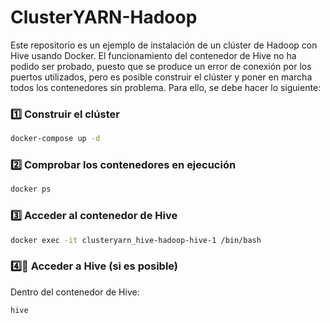# ClusterYARN-Hadoop

Este repositorio es un ejemplo de instalación de un clúster de Hadoop con Hive usando Docker. El funcionamiento del contenedor de Hive no ha podido ser probado, puesto que se produce un error de conexión por los puertos utilizados, pero es posible construir el clúster y poner en marcha todos los contenedores sin problema. Para ello, se debe hacer lo siguiente:

### 1️⃣ Construir el clúster

```bash
docker-compose up -d
```

### 2️⃣ Comprobar los contenedores en ejecución

```bash
docker ps
```

### 3️⃣ Acceder al contenedor de Hive

```bash
docker exec -it clusteryarn_hive-hadoop-hive-1 /bin/bash
```

### 4️⃣🏁 Acceder a Hive (si es posible)

Dentro del contenedor de Hive:
```bash
hive
```
